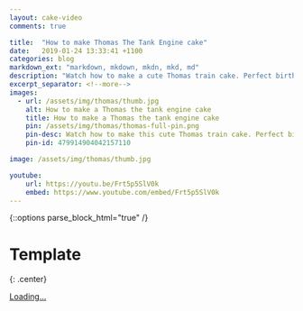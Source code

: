 ```yaml
---
layout: cake-video
comments: true

title:  "How to make Thomas The Tank Engine cake"
date:   2019-01-24 13:33:41 +1100
categories: blog
markdown_ext: "markdown, mkdown, mkdn, mkd, md"
description: "Watch how to make a cute Thomas train cake. Perfect birthday cake for a little boy."
excerpt_separator: <!--more-->
images: 
  - url: /assets/img/thomas/thumb.jpg
    alt: How to make a Thomas the tank engine cake 
    title: How to make a Thomas the tank engine cake 
    pin: /assets/img/thomas/thomas-full-pin.png
    pin-desc: Watch how to make this cute Thomas train cake. Perfect birthday cake for a little boy.
    pin-id: 479914904042157110

image: /assets/img/thomas/thumb.jpg

youtube:
    url: https://youtu.be/Frt5p5SlV0k
    embed: https://www.youtube.com/embed/Frt5p5SlV0k
---
```


{::options parse_block_html="true" /}

# Template
{: .center}



<div class="gumroad-product-embed" data-gumroad-product-id="hMdhq"><a href="https://gumroad.com/l/hMdhq">Loading...</a></div>